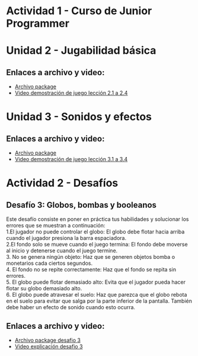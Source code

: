 # Actividad 1 - Curso de Junior Programmer

# Unidad 2 - Jugabilidad básica

## Enlaces a archivo y video:
- [Archivo package](https://github.com/Sergio473/CVU1R2/releases/Prototype)
- [Video demostración de juego lección 2.1 a 2.4](https://drive.google.com/file/d/1DQsejDUuA8zs-x1nhNeTgW5EdP5WNdDK/view?usp=sharing)

# Unidad 3 - Sonidos y efectos

## Enlaces a archivo y video:
- [Archivo package](https://github.com/Sergio473/CVU1R2/releases/Prototype3)
- [Video demostración de juego lección 3.1 a 3.4](https://drive.google.com/file/d/1FaLsA0AFhRHBucEqV3HWurF9vtgG9Sjn/view?usp=sharing)
    
# Actividad 2 - Desafíos

## Desafío 3: Globos, bombas y booleanos
Este desafío consiste en poner en práctica tus habilidades y solucionar los errores que se muestran a continuación: \
1.El jugador no puede controlar el globo: El globo debe flotar hacia arriba cuando el jugador presiona la barra espaciadora. \
2.El fondo solo se mueve cuando el juego termina: El fondo debe moverse al inicio y detenerse cuando el juego termine. \
3. No se genera ningún objeto: Haz que se generen objetos bomba o monetarios cada ciertos segundos. \
4. El fondo no se repite correctamente: Haz que el fondo se repita sin errores. \
5. El globo puede flotar demasiado alto: Evita que el jugador pueda hacer flotar su globo demasiado alto. \
6. El globo puede atravesar el suelo: Haz que parezca que el globo rebota en el suelo para evitar que salga por la parte inferior de la pantalla. También debe haber un efecto de sonido cuando esto ocurra.

## Enlaces a archivo y video:
- [Archivo package desafio 3](https://github.com/Sergio473/CVU1R2/releases/Desafio3)
- [Video explicación desafio 3](https://drive.google.com/file/d/1O4l99Fm32bypmiUoexypQTY0owZz4cO3/view?usp=sharing)
   
